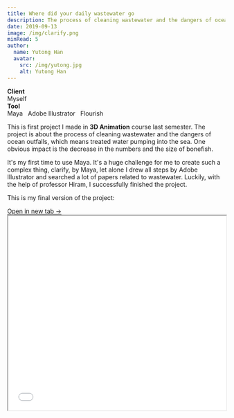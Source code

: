 ```yaml
---
title: Where did your daily wastewater go
description: The process of cleaning wastewater and the dangers of ocean outfalls
date: 2019-09-13
image: /img/clarify.png
minRead: 5
author:
  name: Yutong Han
  avatar:
    src: /img/yutong.jpg
    alt: Yutong Han
---
```

<div class="grid grid-cols-2 gap-4">
  <div class="bg-blue-50 rounded-lg p-4">
    <strong>Client</strong><br>
    Myself
  </div>
  <div class="bg-blue-50 rounded-lg p-4">
    <strong>Tool</strong><br>
    Maya &nbsp; Adobe Illustrator &nbsp; Flourish
  </div>
</div>

This is first project I made in  **3D Animation** course last semester. The project is about the process of cleaning wastewater and the dangers of ocean outfalls, which means treated water pumping into the sea. One obvious impact is the decrease in the numbers and the size of bonefish.

It's my first time to use Maya. It's a huge challenge for me to create such a complex thing, clarify, by Maya, let alone I drew all steps by Adobe Illustrator and searched a lot of papers related to wastewater. Luckily, with the help of professor Hiram, I successfully finished the project.

This is my final version of the project:

<div class="pdf-container">
  <div class="pdf-header">
    <a href="/file/3d.pdf" target="_blank" class="text-blue-600">
      Open in new tab →
    </a>
  </div>
  <iframe src="/file/3d.pdf" width="100%" height="450px" class="pdf-iframe"></iframe>
</div>
